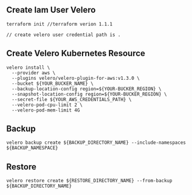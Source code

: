
## Create Iam User Velero
```
terraform init //terraform verion 1.1.1

// create velero user credential path is .
```

## Create Velero Kubernetes Resource
```
velero install \
  --provider aws \
  --plugins velero/velero-plugin-for-aws:v1.3.0 \
  --bucket ${YOUR_BUCKER_NAME} \
  --backup-location-config region=${YOUR-BUCKER_REGION} \
  --snapshot-location-config region=${YOUR-BUCKER_REGION} \
  --secret-file ${YOUR_AWS_CREDENTIALS_PATH} \
  --velero-pod-cpu-limit 2 \
  --velero-pod-mem-limit 4G
```

## Backup
```
velero backup create ${BACKUP_DIRECTORY_NAME} --include-namespaces ${BACKUP_NAMESPACE}
```

## Restore
```
velero restore create ${RESTORE_DIRECTORY_NAME} --from-backup ${BACKUP_DIRECTORY_NAME}
```